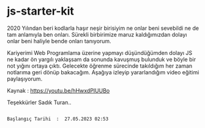 # js-starter-kit

2020 Yılından beri kodlarla haşır neşir birisiyim ne onlar beni sevebildi ne de tam anlamıyla ben onları. 
Sürekli birbirimize maruz kaldığımızdan dolayı onlar beni haliyle bende onları tanıyorum. 

Kariyerimi Web Programlama üzerine yapmayı düşündüğümden dolayı JS ne kadar ön yargılı yaklaşsam da sonunda kavuşmuş bulunduk ve böyle bir not yığını ortaya çıktı.
Gelecekte öğrenme sürecinde takıldığım her zaman notlarıma geri dönüp bakacağım. Aşağıya izleyip yararlandığım video eğitimi paylaşıyorum.

Kaynak : https://youtu.be/hHwxdPIUUBo 

Teşekkürler Sadık Turan..

                                                                                                Başlangıç Tarihi  :  27.05.2023 02:53
                                                                                                      
